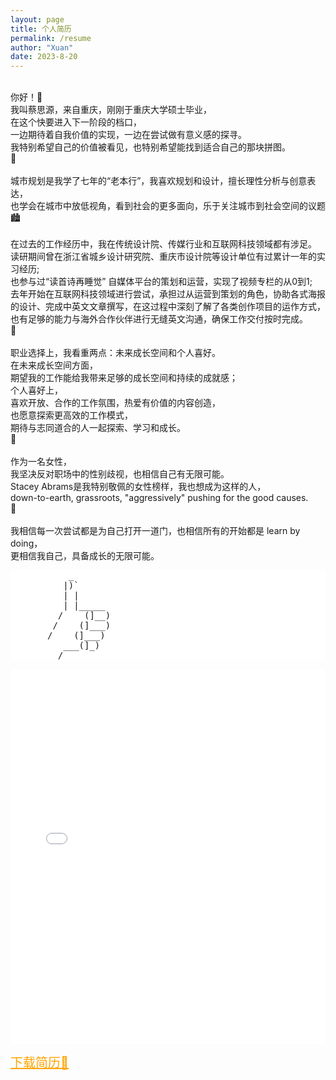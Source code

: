```yaml
---
layout: page
title: 个人简历
permalink: /resume
author: "Xuan"
date: 2023-8-20
---
```

<style>
  pre {
    background-color: white; /* 将背景色设置为白色 */
  }
</style>
<br>
你好！👋<br>
我叫蔡思源，来自重庆，刚刚于重庆大学硕士毕业，<br>
在这个快要进入下一阶段的档口，<br>
一边期待着自我价值的实现，一边在尝试做有意义感的探寻。<br>
我特别希望自己的价值被看见，也特别希望能找到适合自己的那块拼图。<br>
🧩<br><br>
城市规划是我学了七年的“老本行”，我喜欢规划和设计，擅长理性分析与创意表达，<br>
也学会在城市中放低视角，看到社会的更多面向，乐于关注城市到社会空间的议题<br>
🏙️<br><br>
在过去的工作经历中，我在传统设计院、传媒行业和互联网科技领域都有涉足。<br>
读研期间曾在浙江省城乡设计研究院、重庆市设计院等设计单位有过累计一年的实习经历;<br>
也参与过“读首诗再睡觉” 自媒体平台的策划和运营，实现了视频专栏的从0到1;<br>
去年开始在互联网科技领域进行尝试，承担过从运营到策划的角色，协助各式海报的设计、完成中英文文章撰写，在这过程中深刻了解了各类创作项目的运作方式，也有足够的能力与海外合作伙伴进行无缝英文沟通，确保工作交付按时完成。<br>
🙌<br><br>
职业选择上，我看重两点：未来成长空间和个人喜好。<br>
在未来成长空间方面，<br>
期望我的工作能给我带来足够的成长空间和持续的成就感；<br>
个人喜好上，<br>
喜欢开放、合作的工作氛围，热爱有价值的内容创造，<br>
也愿意探索更高效的工作模式，<br>
期待与志同道合的人一起探索、学习和成长。<br>
🤝<br><br>
作为一名女性，<br>
我坚决反对职场中的性别歧视，也相信自己有无限可能。<br>
Stacey Abrams是我特别敬佩的女性榜样，我也想成为这样的人，<br>
down-to-earth, grassroots, "aggressively" pushing for the good causes.<br>
🦸<br><br>
我相信每一次尝试都是为自己打开一道门，也相信所有的开始都是 learn by doing，<br>
更相信我自己，具备成长的无限可能。

<pre>
           _
          |)`
          | |
          | |_____
         /    (]__)
        /    (]___)
       /    (]___)
          ___(]_)
         /
</pre> 
<iframe src="/assets/resume.pdf" width="100%" height="600px" style="border: none;"></iframe>

<a href="/assets/resume.pdf" download style="font-size: 20px; color: orange;">下载简历🤲</a>
